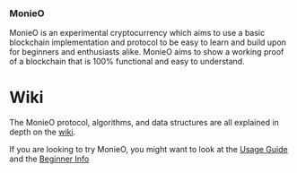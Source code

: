 ### MonieO
MonieO is an experimental cryptocurrency which aims to use a basic blockchain implementation and protocol to be easy to learn and build upon for beginners and enthusiasts alike. MonieO aims to show a working proof of a blockchain that is 100% functional and easy to understand.

# Wiki
The MonieO protocol, algorithms, and data structures are all explained in depth on the [wiki](https://github.com/Symphonic3/MonieO/wiki).

If you are looking to try MonieO, you might want to look at the [Usage Guide](https://github.com/Symphonic3/MonieO/wiki/Usage-Guide) and the [Beginner Info](https://github.com/Symphonic3/MonieO/wiki/Beginner-Info)
